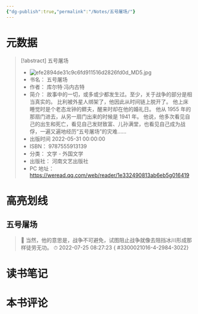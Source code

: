 ```yaml
---
{"dg-publish":true,"permalink":"/Notes/五号屠场/"}
---
```



# 元数据

> [!abstract] 五号屠场
> - ![efe2894de31c9c6fd911516d2826fd0d_MD5.jpg](/img/user/Attachments/efe2894de31c9c6fd911516d2826fd0d_MD5.jpg)
> - 书名： 五号屠场
> - 作者： 库尔特·冯内古特
> - 简介： 故事中的一切，或多或少都发生过。至少，关于战争的部分是相当真实的。
    比利被外星人绑架了，他因此从时间链上脱开了。
    他上床睡觉时是个老态龙钟的鳏夫，醒来时却在他的婚礼日。
    他从 1955 年的那扇门进去，从另一扇门出来的时候是 1941 年。
    他说，他多次看见自己的出生和死亡，看见自己发财致富、儿孙满堂，也看见自己成为战俘，一遍又遍地经历“五号屠场”的灾难……
> - 出版时间 2022-05-31 00:00:00
> - ISBN： 9787555913139
> - 分类： 文学 - 外国文学
> - 出版社： 河南文艺出版社
> - PC 地址：https://weread.qq.com/web/reader/1e332490813ab6eb5g016419

# 高亮划线

## 五号屠场

> 📌 当然，他的意思是，战争不可避免，试图阻止战争就像去阻挡冰川形成那样徒劳无功。
> ⏱ 2022-07-25 08:27:23
{ #3300021016-4-2984-3022}


# 读书笔记

# 本书评论
